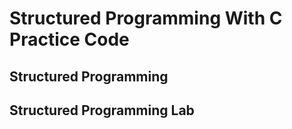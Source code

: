 ﻿# Structured Programming With C Practice Code

 ## Structured Programming
 ## Structured Programming Lab
